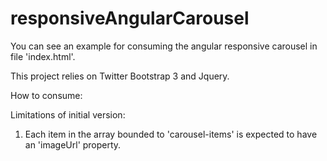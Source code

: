 responsiveAngularCarousel
=========================
You can see an example for consuming the angular responsive carousel in file 'index.html'.

This project relies on Twitter Bootstrap 3 and Jquery.

How to consume:
<ul rn-carousel-responsive carousel-items="items"></ul>


Limitations of initial version: 
1) Each item in the array bounded to 'carousel-items' is expected to have an 'imageUrl' property.
